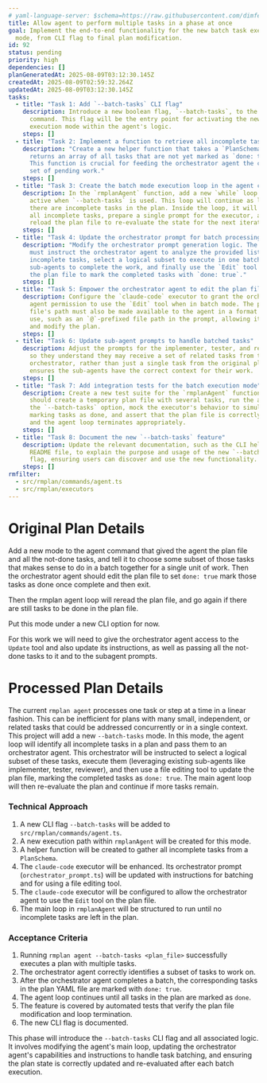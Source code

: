 ```yaml
---
# yaml-language-server: $schema=https://raw.githubusercontent.com/dimfeld/llmutils/main/schema/rmplan-plan-schema.json
title: Allow agent to perform multiple tasks in a phase at once
goal: Implement the end-to-end functionality for the new batch task execution
  mode, from CLI flag to final plan modification.
id: 92
status: pending
priority: high
dependencies: []
planGeneratedAt: 2025-08-09T03:12:30.145Z
createdAt: 2025-08-09T02:59:32.264Z
updatedAt: 2025-08-09T03:12:30.145Z
tasks:
  - title: "Task 1: Add `--batch-tasks` CLI flag"
    description: Introduce a new boolean flag, `--batch-tasks`, to the `agent`
      command. This flag will be the entry point for activating the new batch
      execution mode within the agent's logic.
    steps: []
  - title: "Task 2: Implement a function to retrieve all incomplete tasks"
    description: "Create a new helper function that takes a `PlanSchema` object and
      returns an array of all tasks that are not yet marked as `done: true`.
      This function is crucial for feeding the orchestrator agent the correct
      set of pending work."
    steps: []
  - title: "Task 3: Create the batch mode execution loop in the agent command"
    description: In the `rmplanAgent` function, add a new `while` loop that is
      active when `--batch-tasks` is used. This loop will continue as long as
      there are incomplete tasks in the plan. Inside the loop, it will gather
      all incomplete tasks, prepare a single prompt for the executor, and then
      reload the plan file to re-evaluate the state for the next iteration.
    steps: []
  - title: "Task 4: Update the orchestrator prompt for batch processing"
    description: "Modify the orchestrator prompt generation logic. The new prompt
      must instruct the orchestrator agent to analyze the provided list of
      incomplete tasks, select a logical subset to execute in one batch, use its
      sub-agents to complete the work, and finally use the `Edit` tool to modify
      the plan file to mark the completed tasks with `done: true`."
    steps: []
  - title: "Task 5: Empower the orchestrator agent to edit the plan file"
    description: Configure the `claude-code` executor to grant the orchestrator
      agent permission to use the `Edit` tool when in batch mode. The plan
      file's path must also be made available to the agent in a format it can
      use, such as an `@`-prefixed file path in the prompt, allowing it to read
      and modify the plan.
    steps: []
  - title: "Task 6: Update sub-agent prompts to handle batched tasks"
    description: Adjust the prompts for the implementer, tester, and reviewer agents
      so they understand they may receive a set of related tasks from the
      orchestrator, rather than just a single task from the original plan. This
      ensures the sub-agents have the correct context for their work.
    steps: []
  - title: "Task 7: Add integration tests for the batch execution mode"
    description: Create a new test suite for the `rmplanAgent` function. This test
      should create a temporary plan file with several tasks, run the agent with
      the `--batch-tasks` option, mock the executor's behavior to simulate
      marking tasks as done, and assert that the plan file is correctly updated
      and the agent loop terminates appropriately.
    steps: []
  - title: "Task 8: Document the new `--batch-tasks` feature"
    description: Update the relevant documentation, such as the CLI help text or a
      README file, to explain the purpose and usage of the new `--batch-tasks`
      flag, ensuring users can discover and use the new functionality.
    steps: []
rmfilter:
  - src/rmplan/commands/agent.ts
  - src/rmplan/executors
---
```


# Original Plan Details

Add a new mode to the agent command that gived the agent the plan file and all the not-done tasks, and tell it to choose some subset of those
tasks that makes sense to do in a batch together for a single unit of work. Then the orchestrator agent should edit the plan file to set `done: true` mark those tasks as done once
complete and then exit. 

Then the rmplan agent loop will reread the plan file, and go again if there are still tasks to be done in the plan file.

Put this mode under a new CLI option for now.

For this work we will need to give the orchestrator agent access to the `Update` tool and also update its instructions,
as well as passing all the not-done tasks to it and to the subagent prompts.

# Processed Plan Details

The current `rmplan agent` processes one task or step at a time in a linear fashion. This can be inefficient for plans with many small, independent, or related tasks that could be addressed concurrently or in a single context. This project will add a new `--batch-tasks` mode. In this mode, the agent loop will identify all incomplete tasks in a plan and pass them to an orchestrator agent. This orchestrator will be instructed to select a logical subset of these tasks, execute them (leveraging existing sub-agents like implementer, tester, reviewer), and then use a file editing tool to update the plan file, marking the completed tasks as `done: true`. The main agent loop will then re-evaluate the plan and continue if more tasks remain.

### Technical Approach
1. A new CLI flag `--batch-tasks` will be added to `src/rmplan/commands/agent.ts`.
2. A new execution path within `rmplanAgent` will be created for this mode.
3. A helper function will be created to gather all incomplete tasks from a `PlanSchema`.
4. The `claude-code` executor will be enhanced. Its orchestrator prompt (`orchestrator_prompt.ts`) will be updated with instructions for batching and for using a file editing tool.
5. The `claude-code` executor will be configured to allow the orchestrator agent to use the `Edit` tool on the plan file.
6. The main loop in `rmplanAgent` will be structured to run until no incomplete tasks are left in the plan.

### Acceptance Criteria
1. Running `rmplan agent --batch-tasks <plan_file>` successfully executes a plan with multiple tasks.
2. The orchestrator agent correctly identifies a subset of tasks to work on.
3. After the orchestrator agent completes a batch, the corresponding tasks in the plan YAML file are marked with `done: true`.
4. The agent loop continues until all tasks in the plan are marked as `done`.
5. The feature is covered by automated tests that verify the plan file modification and loop termination.
6. The new CLI flag is documented.

This phase will introduce the `--batch-tasks` CLI flag and all associated logic. It involves modifying the agent's main loop, updating the orchestrator agent's capabilities and instructions to handle task batching, and ensuring the plan state is correctly updated and re-evaluated after each batch execution.
